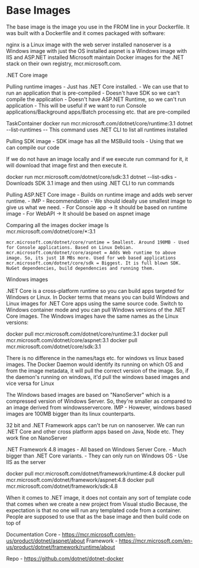 # Base Images
The base image is the image you use in the FROM line in your Dockerfile. It was built with a Dockerfile and it comes packaged with software:

nginx is a Linux image with the web server installed
nanoserver is a Windows image with just the OS installed
aspnet is a Windows image with IIS and ASP.NET installed
Microsoft maintain Docker images for the .NET stack on their own registry, mcr.microsoft.com.

.NET Core image

Pulling runtime images
    - Just has .NET Core installed.
    - We can use that to run an application that is pre-compiled
    - Doesn't have SDK so we can't compile the application
    - Doesn't have ASP.NET Runtime, so we can't run application
    - This will be useful if we want to run Console applications/Background apps/Batch processing etc. that are pre-compiled

TaskContainer
docker run mcr.microsoft.com/dotnet/core/runtime:3.1 dotnet --list-runtimes
-- This command uses .NET CLI to list all runtimes installed

Pulling SDK image
    - SDK image has all the MSBuild tools
    - Using that we can compile our code

If we do not have an image locally and if we execute run command for it, it will download that image first and then execute it.

docker run mcr.microsoft.com/dotnet/core/sdk:3.1 dotnet --list-sdks
    -Downloads SDK 3.1 image and then using .NET CLI to run commands

Pulling ASP.NET Core image
    - Builds on runtime image and adds web server runtime.
    - IMP - Recommendation - We should ideally use smallest image to give us what we need.
        - For Console app -> It should be based on runtime image
        - For WebAPI -> It should be based on aspnet image

Comparing all the images
    docker image ls mcr.microsoft.com/dotnet/core/*:3.1

    mcr.microsoft.com/dotnet/core/runtime = Smallest. Around 190MB - Used for Console applications. Based on Linux Debian.
    mcr.microsoft.com/dotnet/core/aspnet = Adds Web runtime to above image. So, its just 18 MBs more. Used for web based applications
    mcr.microsoft.com/dotnet/core/sdk = Biggest. It is full blown SDK. NuGet dependencies, build dependencies and running them.

Windows images

.NET Core is a cross-platform runtime so you can build apps targeted for Windows or Linux. 
In Docker terms that means you can build Windows and Linux images for .NET Core apps using the same source code.
Switch to Windows container mode and you can pull Windows versions of the .NET Core images.
The Windows images have the same names as the Linux versions:

docker pull mcr.microsoft.com/dotnet/core/runtime:3.1
docker pull mcr.microsoft.com/dotnet/core/aspnet:3.1
docker pull mcr.microsoft.com/dotnet/core/sdk:3.1

There is no difference in the names/tags etc. for windows vs linux based images.
The Docker Daemon would identify its running on which OS and from the image metadata, it will pull the correct version of the image.
So, if the daemon's running on windows, it'd pull the windows based images and vice versa for Linux

The Windows based images are based on "NanoServer" which is a compressed version of Windows Server.
So, they're smaller as compared to an image derived from windowsservercore.
IMP - However, windows based images are 100MB bigger than its linux counterparts.

32 bit and .NET Framework apps can't be run on nanoserver. We can run .NET Core and other cross platform apps based on Java, Node etc. They work fine on NanoServer

.NET Framework 4.8 images
    - All based on Windows Server Core. 
    - Much bigger than .NET Core variants.
    - They can only run on Windows OS
    - Use IIS as the server

docker pull mcr.microsoft.com/dotnet/framework/runtime:4.8
docker pull mcr.microsoft.com/dotnet/framework/aspnet:4.8
docker pull mcr.microsoft.com/dotnet/framework/sdk:4.8

When it comes to .NET image, it does not contain any sort of template code that comes when we create a new project from Visual studio
Because, the expectation is that no one will run any templated code from a container.
People are supposed to use that as the base image and then build code on top of

Documentation 
Core - https://mcr.microsoft.com/en-us/product/dotnet/aspnet/about
Framework - https://mcr.microsoft.com/en-us/product/dotnet/framework/runtime/about

Repo - https://github.com/dotnet/dotnet-docker
